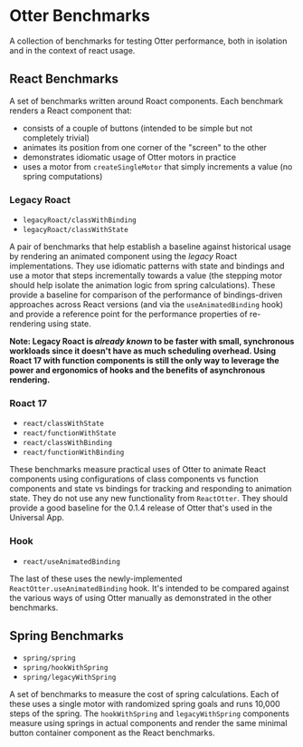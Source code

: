 # Otter Benchmarks

A collection of benchmarks for testing Otter performance, both in isolation and in the context of react usage.

## React Benchmarks

A set of benchmarks written around Roact components. Each benchmark renders a React component that:
* consists of a couple of buttons (intended to be simple but not completely trivial)
* animates its position from one corner of the "screen" to the other
* demonstrates idiomatic usage of Otter motors in practice
* uses a motor from `createSingleMotor` that simply increments a value (no spring computations)

### Legacy Roact

* `legacyRoact/classWithBinding`
* `legacyRoact/classWithState`

A pair of benchmarks that help establish a baseline against historical usage by rendering an animated component using the _legacy_ Roact implementations. They use idiomatic patterns with state and bindings and use a motor that steps incrementally towards a value (the stepping motor should help isolate the animation logic from spring calculations). These provide a baseline for comparison of the performance of bindings-driven approaches across React versions (and via the `useAnimatedBinding` hook) and provide a reference point for the performance properties of re-rendering using state.

**Note: Legacy Roact is _already known_ to be faster with small, synchronous workloads since it doesn't have as much scheduling overhead. Using Roact 17 with function components is still the only way to leverage the power and ergonomics of hooks and the benefits of asynchronous rendering.**

### Roact 17

* `react/classWithState`
* `react/functionWithState`
* `react/classWithBinding`
* `react/functionWithBinding`

These benchmarks measure practical uses of Otter to animate React components using configurations of class components vs function components and state vs bindings for tracking and responding to animation state. They do not use any new functionality from `ReactOtter`. They should provide a good baseline for the 0.1.4 release of Otter that's used in the Universal App.

### Hook

* `react/useAnimatedBinding`

The last of these uses the newly-implemented `ReactOtter.useAnimatedBinding` hook. It's intended to be compared against the various ways of using Otter manually as demonstrated in the other benchmarks.

## Spring Benchmarks

* `spring/spring`
* `spring/hookWithSpring`
* `spring/legacyWithSpring`

A set of benchmarks to measure the cost of spring calculations. Each of these uses a single motor with randomized spring goals and runs 10,000 steps of the spring. The `hookWithSpring` and `legacyWithSpring` components measure using springs in actual components and render the same minimal button container component as the React benchmarks.
